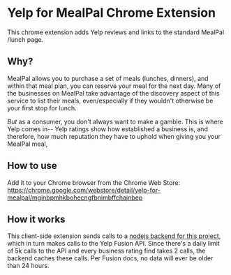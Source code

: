 # Yelp for MealPal Chrome Extension

This chrome extension adds Yelp reviews and links to the standard MealPal /lunch page.

## Why?
MealPal allows you to purchase a set of meals (lunches, dinners), and within that meal plan, you can reserve your meal for the next day. Many of the businesses on MealPal take advantage of the discovery aspect of this service to list their meals, even/especially if they wouldn't otherwise be your first stop for lunch.

*But* as a consumer, you don't always want to make a gamble. This is where Yelp comes in-- Yelp ratings show how established a business is, and therefore, how much reputation they have to uphold when giving you your MealPal meal,


## How to use
Add it to your Chrome browser from the Chrome Web Store: https://chrome.google.com/webstore/detail/yelp-for-mealpal/mginbpmhkbohecngfbnimbffchajnbep


## How it works
This client-side extension sends calls to a <a href="https://github.com/muesugi/yelp-mealpal-server">nodejs backend for this project</a>, which in turn makes calls to the Yelp Fusion API. Since there's a daily limit of 5k calls to the API and every business rating find takes 2 calls, the backend caches these calls. Per Fusion docs, no data will ever be older than 24 hours.
